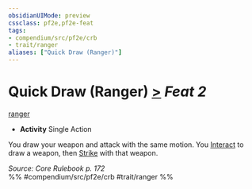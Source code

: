 ```yaml
---
obsidianUIMode: preview
cssclass: pf2e,pf2e-feat
tags:
- compendium/src/pf2e/crb
- trait/ranger
aliases: ["Quick Draw (Ranger)"]
---
```

# Quick Draw (Ranger)  [>](rules/core-rulebook/chapter-9-playing-the-game.md#Actions "Single Action") *Feat 2*  
[ranger](rules/traits/ranger.md)  

- **Activity** Single Action

You draw your weapon and attack with the same motion. You [Interact](rules/actions/interact.md) to draw a weapon, then [Strike](rules/actions/strike.md) with that weapon.

*Source: Core Rulebook p. 172*  
%% #compendium/src/pf2e/crb #trait/ranger %%